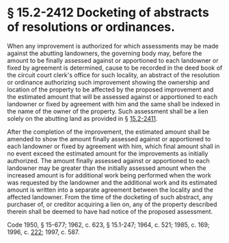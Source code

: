# § 15.2-2412 Docketing of abstracts of resolutions or ordinances.

<p>When any improvement is authorized for which assessments may be made against the abutting landowners, the governing body may, before the amount to be finally assessed against or apportioned to each landowner or fixed by agreement is determined, cause to be recorded in the deed book of the circuit court clerk's office for such locality, an abstract of the resolution or ordinance authorizing such improvement showing the ownership and location of the property to be affected by the proposed improvement and the estimated amount that will be assessed against or apportioned to each landowner or fixed by agreement with him and the same shall be indexed in the name of the owner of the property. Such assessment shall be a lien solely on the abutting land as provided in § <a href='http://law.lis.virginia.gov/vacode/15.2-2411/'>15.2-2411</a>.</p><p>After the completion of the improvement, the estimated amount shall be amended to show the amount finally assessed against or apportioned to each landowner or fixed by agreement with him, which final amount shall in no event exceed the estimated amount for the improvements as initially authorized. The amount finally assessed against or apportioned to each landowner may be greater than the initially assessed amount when the increased amount is for additional work being performed when the work was requested by the landowner and the additional work and its estimated amount is written into a separate agreement between the locality and the affected landowner. From the time of the docketing of such abstract, any purchaser of, or creditor acquiring a lien on, any of the property described therein shall be deemed to have had notice of the proposed assessment.</p><p>Code 1950, § 15-677; 1962, c. 623, § 15.1-247; 1964, c. 521; 1985, c. 169; 1996, c. <a href='http://lis.virginia.gov/cgi-bin/legp604.exe?961+ful+CHAP0222'>222</a>; 1997, c. 587.</p>